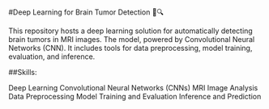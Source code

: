 
#Deep Learning for Brain Tumor Detection 🧠🔍


This repository hosts a deep learning solution for automatically detecting brain tumors in MRI images. The model, powered by Convolutional Neural Networks (CNN).
It includes tools for data preprocessing, model training, evaluation, and inference. 

##Skills:

Deep Learning
Convolutional Neural Networks (CNNs)
MRI Image Analysis
Data Preprocessing
Model Training and Evaluation
Inference and Prediction
